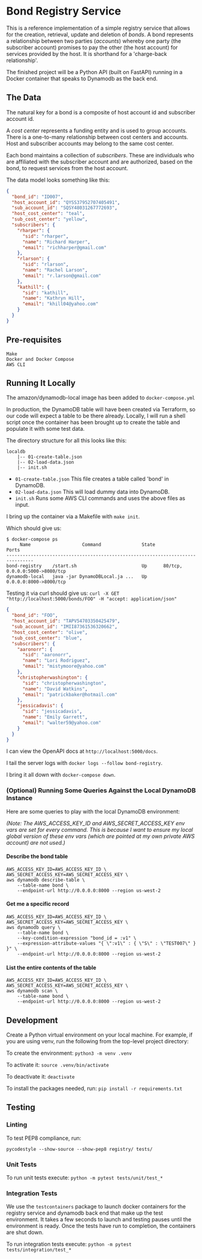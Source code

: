 # Bond Registry Service

This is a reference implementation of a simple registry service that allows for
the creation, retrieval, update and deletion of *bonds*. A bond represents a
relationship between two parties (*accounts*) whereby one party (the subscriber
account) promises to pay the other (the host account) for services provided by
the host. It is shorthand for a 'charge-back relationship'.

The finished project will be a Python API (built on FastAPI) running in a
Docker container that speaks to Dynamodb as the back end.

## The Data
The natural key for a bond is a composite of host account id and subscriber
account id.

A *cost center* represents a funding entity and is used to group accounts.
There is a one-to-many relationship between cost centers and accounts. Host and
subscriber accounts may belong to the same cost center.

Each bond maintains a collection of *subscribers*. These are individuals who
are affiliated with the subscriber account and are authorized, based on the
bond, to request services from the host account.

The data model looks something like this:

```json
{
  "bond_id": "ID007",
  "host_account_id": "QYSS37952707405491",
  "sub_account_id": "SQSY48031267772693",
  "host_cost_center": "teal",
  "sub_cost_center": "yellow",
  "subscribers": {
    "rharper": {
      "sid": "rharper",
      "name": "Richard Harper",
      "email": "richharper@gmail.com"
    },
    "rlarson": {
      "sid": "rlarson",
      "name": "Rachel Larson",
      "email": "r.larson@gmail.com"
    },
    "kathill": {
      "sid": "kathill",
      "name": "Kathryn Hill",
      "email": "khill04@yahoo.com"
    }
  }
}
```

## Pre-requisites
```
Make
Docker and Docker Compose
AWS CLI
```

## Running It Locally

The amazon/dynamodb-local image has been added to `docker-compose.yml`

In production, the DynamoDB table will have been created via Terraform, so
our code will expect a table to be there already. Locally, I will run a shell
script once the container has been brought up to create the table and populate 
it with some test data.

The directory structure for all this looks like this:

```
localdb
    |-- 01-create-table.json
    |-- 02-load-data.json
    |-- init.sh
```
* `01-create-table.json` This file creates a table called 'bond' in DynamoDB.
* `02-load-data.json` This will load dummy data into DynamoDB.
* `init.sh` Runs some AWS CLI commands and uses the above files as input.

I bring up the container via a Makefile with `make init`.

Which should give us:
```
$ docker-compose ps
     Name                   Command               State           Ports         
--------------------------------------------------------------------------------
bond-registry    /start.sh                        Up      80/tcp, 0.0.0.0:5000->8080/tcp
dynamodb-local   java -jar DynamoDBLocal.ja ...   Up      0.0.0.0:8000->8000/tcp  
```

Testing it via curl should give us: `curl -X GET "http://localhost:5000/bonds/FOO" -H "accept: application/json"`

```json
{
  "bond_id": "FOO",
  "host_account_id": "TAPV54703350425479",
  "sub_account_id": "IMII87361536320662",
  "host_cost_center": "olive",
  "sub_cost_center": "blue",
  "subscribers": {
    "aaronorr": {
      "sid": "aaronorr",
      "name": "Lori Rodriguez",
      "email": "mistymoore@yahoo.com"
    },
    "christopherwashington": {
      "sid": "christopherwashington",
      "name": "David Watkins",
      "email": "patrickbaker@hotmail.com"
    },
    "jessicadavis": {
      "sid": "jessicadavis",
      "name": "Emily Garrett",
      "email": "walter59@yahoo.com"
    }
  }
}
```
I can view the OpenAPI docs at `http://localhost:5000/docs`.

I tail the server logs with `docker logs --follow bond-registry`.

I bring it all down with `docker-compose down`.

### (Optional) Running Some Queries Against the Local DynamoDB Instance
Here are some queries to play with the local DynamoDB environment:

_(Note: The AWS_ACCESS_KEY_ID and AWS_SECRET_ACCESS_KEY env vars are set for
    every command. This is because I want to ensure my local global version
    of these env vars (which are pointed at my own private AWS account)
    are not used.)_

#### Describe the bond table
```
AWS_ACCESS_KEY_ID=AWS_ACCESS_KEY_ID \
AWS_SECRET_ACCESS_KEY=AWS_SECRET_ACCESS_KEY \
aws dynamodb describe-table \
    --table-name bond \
	--endpoint-url http://0.0.0.0:8000 --region us-west-2
```

#### Get me a specific record
```
AWS_ACCESS_KEY_ID=AWS_ACCESS_KEY_ID \
AWS_SECRET_ACCESS_KEY=AWS_SECRET_ACCESS_KEY \
aws dynamodb query \
    --table-name bond \
    --key-condition-expression "bond_id = :v1" \
    --expression-attribute-values "{ \":v1\" : { \"S\" : \"TEST007\" } }" \
	--endpoint-url http://0.0.0.0:8000 --region us-west-2
```

#### List the entire contents of the table
```
AWS_ACCESS_KEY_ID=AWS_ACCESS_KEY_ID \
AWS_SECRET_ACCESS_KEY=AWS_SECRET_ACCESS_KEY \
aws dynamodb scan \
    --table-name bond \
	--endpoint-url http://0.0.0.0:8000 --region us-west-2
```


## Development

Create a Python virtual environment on your local machine. For example, if you
are using venv, run the following from the top-level project directory:

To create the environment: ```python3 -m venv .venv```

To activate it: ```source .venv/bin/activate```

To deactivate it: ```deactivate```

To install the packages needed, run: ```pip install -r requirements.txt```

## Testing
### Linting
To test PEP8 compliance, run:
```shell script
pycodestyle --show-source --show-pep8 registry/ tests/
```

### Unit Tests

To run unit tests execute: ```python -m pytest tests/unit/test_*```

### Integration Tests

We use the ```testcontainers``` package to launch docker containers for the registry service and dynamodb
back end that make up the test environment. It takes a few seconds to launch and testing pauses until the environment 
is ready. Once the tests have run to completion, the containers are shut down.

To run integration tests execute: ```python -m pytest tests/integration/test_*```
